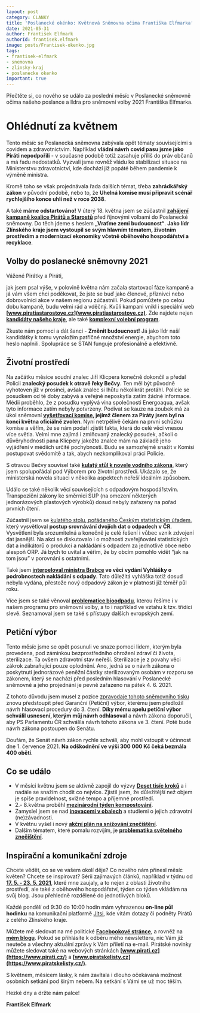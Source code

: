 ```yaml
---
layout: post
category: CLANKY
title: 'Poslanecké okénko: Květnová Sněmovna očima Františka Elfmarka'
date: 2021-05-31
author: František Elfmark
authorId: frantisek.elfmark
image: posts/Frantisek-okenko.jpg
tags: 
- frantisek-elfmark
- snemovna
- zlinsky-kraj
- poslanecke okenko
important: true
---
```


Přečtěte si, co nového se událo za poslední měsíc v Poslanecké sněmovně očima našeho poslance a lídra pro sněmovní volby 2021 Františka Elfmarka.

# Ohlédnutí za květnem
Tento měsíc se Poslanecká sněmovna zabývala opět tématy souvisejícími s covidem a zdravotnictvím. Například **vládní návrh covid pasu jsme jako Piráti nepodpořili** - v současné podobě totiž zasahuje příliš do práv občanů a má řadu nedostatků. Vyzvali jsme rovněž vládu ke stabilizaci situace na Ministerstvu zdravotnictví, kde dochází již popáté během pandemie k výměně ministra.

Kromě toho se však projednávala řada dalších témat, třeba **zahrádkářský zákon** v původní podobě, nebo to, že **Uhelná komise musí připravit scénář rychlejšího konce uhlí než v roce 2038**.

A také **máme odstartováno!** V úterý 18. května jsem se zúčastnil **[zahájení kampaně koalice Pirátů a Starostů](https://www.frantisekelfmark.cz/dnes-byla-v-praze-oficialne-zahajena-spolecna-kampan-piratu-a-stan-do-snemovnich-voleb-2021/)** před říjnovými volbami do Poslanecké sněmovny. Do těch jdeme s heslem **„Vraťme zemi budoucnost“**. **Jako lídr Zlínského kraje jsem vystoupil se svým hlavním tématem, životním prostředím a modernizací ekonomiky včetně oběhového hospodářství a recyklace**.

## Volby do poslanecké sněmovny 2021
Vážené Pirátky a Piráti,

jak jsem psal výše, v polovině května nám začala startovací fáze kampaně a já vám všem chci poděkovat, že jste se buď jako členové, příznivci nebo dobrovolníci akce v našem regionu zúčastnili. Pokud pomůžete po celou dobu kampaně, budu velmi rád a vděčný. Kvůli kampani vnikl i speciální web **[www.piratiastarostove.cz](www.piratiastarostove.cz)**. Zde najdete nejen **[kandidáty našeho kraje](https://www.piratiastarostove.cz/kandidati/kraj/zlinsky/)**, ale také **[komplexní volební program](https://www.piratiastarostove.cz/program/)**. 

Zkuste nám pomoci a dát šanci - **Změnit budoucnost!** Já jako lídr naší kandidátky k tomu vynaložím patřičné množství energie, abychom toto heslo naplnili. Spolupráce se STAN funguje profesionálně a efektivně. 


## Životní prostředí
Na začátku měsíce soudní znalec Jiří Klicpera konečně dokončil a předal Policii **znalecký posudek k otravě řeky Bečvy**. Ten měl být původně vyhotoven již v prosinci, avšak znalec si lhůtu několikrát protáhl. Policie se posudkem od té doby zabývá a veřejně neposkytla zatím žádné informace. Médii proběhlo, že z posudku vyplývá vina společnosti Energoaqua, avšak tyto informace zatím nebyly potvrzeny. Podívat se kauze na zoubek má za úkol sněmovní **[vyšetřovací komise](https://www.frantisekelfmark.cz/stal-jsem-se-jednim-ze-clenu-vysetrovaci-komise-k-havarii-na-rece-becve/), jejímž členem za Piráty jsem byl na konci května oficiálně zvolen**. Nyní netrpělivě čekám na první schůzku komise a věřím, že se nám podaří zjistit fakta, která do celé věci vnesou více světla. Velmi mne zajímá i zmiňovaný znalecký posudek, ačkoli o důvěryhodnosti pana Klicpery jakožto znalce mám na základě jeho vyjádření v médiích určité pochybnosti. Budu se samozřejmě snažit v Komisi postupovat svědomitě a tak, abych nezkomplikoval práci Policie. 

S otravou Bečvy souvisel také **[kulatý stůl k novele vodního zákona](https://www.frantisekelfmark.cz/kulaty-stul-k-novele-vodniho-zakona-prinesl-vice-otazek-nez-odpovedi/)**, který jsem spolupořádal pod Výborem pro životní prostředí. Ukázalo se, že ministerská novela situaci v několika aspektech neřeší ideálním způsobem. 

Událo se také několik věcí souvisejících s odpadovým hospodářstvím. Transpoziční zákony ke směrnici SUP (na omezení některých jednorázových plastových výrobků) dosud nebyly zařazeny na pořad prvních čtení.

Zúčastnil jsem se [kulatého stolu, pořádaného Českým statistickým úřadem](https://www.frantisekelfmark.cz/dnes-jsem-se-zucastnil-kulateho-stolu-poradaneho-ceskym-statistickym-uradem-k-problematice-dvojich-dat-odpadu-v-cr/), který vysvětloval **postup srovnávání dvojích dat o odpadech v ČR**. Vysvětlení byla srozumitelná a konečně je celé řešení i vůbec vznik zdvojení dat jasnější. Na akci se diskutovalo i o možnosti zveřejňování statistických dat a indikátorů o produkci a nakládání s odpadem za jednotlivé obce nebo alespoň ORP. Já bych to uvítal a věřím, že by obcím pomohlo vidět “jak na tom jsou” v porovnání s ostatními. 

Také jsem **[interpeloval ministra Brabce](https://www.frantisekelfmark.cz/dalsi-interpelace-miri-na-stul-ministru-brabcovi-tentokrat-ve-veci-vyhlasky-o-podrobnostech-nakladani-s-odpady/) ve věci vydání Vyhlášky o podrobnostech nakládání s odpady**. Tato důležitá vyhláška totiž dosud nebyla vydána, přestože nový odpadový zákon je v platnosti již téměř půl roku. 

Více jsem se také věnoval **[problematice bioodpadu](https://www.frantisekelfmark.cz/bioodpad-tvori-velkou-cast-smesneho-odpadu-pojdme-s-tim-neco-udelat/)**, kterou řešíme i v našem programu pro sněmovní volby, a to i například ve vztahu k tzv. třídící slevě. Seznamoval jsem se také s přístupy dalších evropských zemí.

## Petiční výbor
Tento měsíc jsme se opět posunuli ve snaze pomoci lidem, kterým byla provedena, pod záminkou bezprostředního ohrožení zdraví či života, sterilizace. Ta ovšem zdravotní stav neřeší. Sterilizace je z povahy věci zákrok zabraňující pouze oplodnění. Ano, jedná se o návrh zákona o poskytnutí jednorázové peněžní částky sterilizovaným osobám v rozporu se zákonem, který se nachází před posledním hlasování v Poslanecké sněmovně a jeho projednání je pevně zařazeno na pátek 4. 6. 2021.

Z tohoto důvodu jsem musel z pozice [zpravodaje tohoto sněmovního tisku](https://www.frantisekelfmark.cz/navrh-zakona-o-odskodneni-protipravne-sterilizovanych-osob-jde-do-tretiho-cteni/) znovu předstoupit před Garanční (Petiční) výbor, kterému jsem předložil návrh hlasovací procedury do 3. čtení. **Díky mému apelu petiční výbor schválil usnesení, kterým můj návrh odhlasoval** a návrh zákona doporučil, aby PS Parlamentu ČR schválila návrh tohoto zákona ve 3. čtení. Poté bude návrh zákona postoupen do Senátu.

Doufám, že Senát návrh zákon rychle schválí, aby mohl vstoupit v účinnost dne 1. července 2021. **Na odškodnění ve výši 300 000 Kč čeká bezmála 400 obětí**.

## Co se událo
* V měsíci květnu jsem se aktivně zapojil do výzvy **[Deset tisíc kroků](https://www.frantisekelfmark.cz/v-mesici-dubnu-jsem-se-aktivne-zapojil-do-vyzvy-deset-tisic-kroku/)** a i nadále se snažím chodit co nejvíce. Zjistil jsem, že důležitější než objem je spíše pravidelnost, svižné tempo a příjemné prostředí.
* 2.- 8.května proběhl **[mezinárodní týden kompostování](https://www.frantisekelfmark.cz/tento-tyden-oslavujeme-kompostovani/)**. 
* Zamyslel jsem se nad **[inovacemi v obalech](https://www.frantisekelfmark.cz/existuje-idealni-obal/)** a studiemi o jejich zdravotní (ne)závadnosti.
* V květnu vyšel i nový **[akční plán na snižování znečištění](https://www.frantisekelfmark.cz/znecisteni-zivotniho-prostredi-ohrozuje-nase-zdravi-i-ekosystemy-novy-akcni-plan-nas-pobizi-ke-zmene/)**. 
* Dalším tématem, které pomalu rozvíjím, je **[problematika světelného znečištění](https://www.frantisekelfmark.cz/kolik-hvezd-na-obloze-vidite-ze-sveho-domova/)**. 


## Inspirační a komunikační zdroje
Chcete vědět, co se ve vašem okolí děje? Co nového nám přinesl měsíc květen? Chcete se inspirovat? Sérii zajímavých článků, například v týdnu od **[17. 5. - 23. 5. 2021](https://www.frantisekelfmark.cz/tydenni-inspirace-clanku-17-5-23-5-2021/)**, které mne zaujaly, a to nejen z oblasti životního prostředí, ale také z oběhového hospodářství, týden co týden vkládám na svůj blog. Jsou přehledně rozdělené do jednotlivých bloků.

Každé pondělí od 9:30 do 10:00 hodin mám vyhrazenou **on-line půl hodinku** na komunikační platformě [Jitsi](https://meet.jit.si/kancelarelfmark), kde vítám dotazy či podněty Pirátů z celého Zlínského kraje. 

Můžete mě sledovat na mé politické **[Facebookové stránce](https://www.facebook.com/FrantisekElfmark.DiS/)**, a rovněž na **[mém blogu](https://www.frantisekelfmark.cz/)**. Pokud se přihlásíte k odběru mého newsletteru, nic Vám již neuteče a všechny aktuální zprávy k Vám přiletí na e-mail. Pirátské novinky můžete sledovat také na webových stránkách **[www.pirati.cz](https://www.pirati.cz/)** a **[www.piratskelisty.cz](https://www.piratskelisty.cz/)**.

S květnem, měsícem lásky, k nám zavítala i dlouho očekávaná možnost osobních setkání pod širým nebem. Na setkání s Vámi se už moc těším. 

Hezké dny  a držte nám palce!

**František Elfmark**






